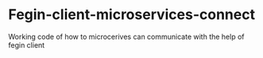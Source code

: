# Fegin-client-microservices-connect

Working code of how to microcerives can communicate with the help of fegin client
